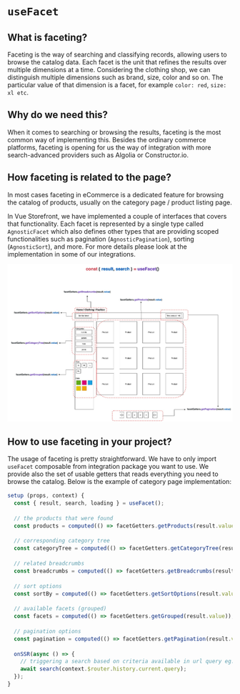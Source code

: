 # `useFacet`

## What is faceting?
Faceting is the way of searching and classifying records, allowing users to browse the catalog data.
Each facet is the unit that refines the results over multiple dimensions at a time. Considering the clothing shop, we can distinguish multiple dimensions such as brand, size, color and so on. The particular value of that dimension is a facet, for example `color: red`, `size: xl etc`.

## Why do we need this?

When it comes to searching or browsing the results, faceting is the most common way of implementing this. Besides the ordinary commerce platforms, faceting is opening for us the way of integration with more search-advanced providers such as Algolia or Constructor.io.

## How faceting is related to the page?

In most cases faceting in eCommerce is a dedicated feature for browsing the catalog of products, usually on the category page / product listing page.

In Vue Storefront, we have implemented a couple of interfaces that covers that functionality. Each facet is represented by a single type called `AgnosticFacet` which also defines other types that are providing scoped functionalities such as pagination (`AgnosticPagination`), sorting (`AgnosticSort`), and more. For more details please look at the implementation in some of our integrations.

![faceting sechema](./../images/faceting.jpg)


## How to use faceting in your project?

The usage of faceting is pretty straightforward. We have to only import `useFacet` composable from integration package you want to use. We provide also the set of usable getters that reads everything you need to browse the catalog. Below is the example of category page implementation:

```ts
setup (props, context) {
  const { result, search, loading } = useFacet();

  // the products that were found
  const products = computed(() => facetGetters.getProducts(result.value));

  // corresponding category tree
  const categoryTree = computed(() => facetGetters.getCategoryTree(result.value));

  // related breadcrumbs
  const breadcrumbs = computed(() => facetGetters.getBreadcrumbs(result.value));

  // sort options
  const sortBy = computed(() => facetGetters.getSortOptions(result.value));

  // available facets (grouped)
  const facets = computed(() => facetGetters.getGrouped(result.value));

  // pagination options
  const pagination = computed(() => facetGetters.getPagination(result.value));

  onSSR(async () => {
    // triggering a search based on criteria available in url query eg. ?colo=red&sortBy=latest
    await search(context.$router.history.current.query);
  });
}
```
<!-- 
## Integration strategy (only for integrators)

Are you the integration author? You in that case you need to implement `useFacet` using `useFacetFactory`.
It requires just one function `search` that is responsible for triggering the search.


```ts
import { useFacetFactory, FacetSearchResult } from '@vue-storefront/core';
import { facetingSearch } from '@vue-storefront/your-integration-api';

interface FacetResultsData {
  // ... your definition here
}

const factoryParams = {
  search: async (params: FacetSearchResult<FacetResultsData>): Promise<FacetResultsData> => {
    const sortBy = params.input.sortBy;
    const category = params.input.category;
    const color = params.input.color;
    const size = params.input.size;

    const facetResponse = await facetingSearch({ sortBy, category, color, size });

    return {
      result: facetResponse.data
    };
  }
};

export default useFacetFactory<FacetResultsData>(factoryParams);
```

The search params (`FacetSearchResult`) is a bit complex type. It contains both current result (`FacetSearchResult.data`) and just selected ones (`FacetSearchResult.input`). You actually should use mostly only `input` fields as a search params to the api, but you always have access to the current response in case you need to read something beforehand. That distinction was created to prevent blinks and achieve instant reaction in the UI - if you interact with the UI, firstly you modify the `input` and the `data` will be updated once response comes up. -->
